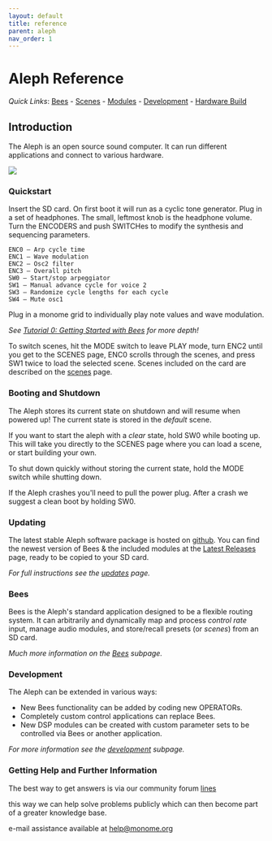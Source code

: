 ```yaml
---
layout: default
title: reference
parent: aleph
nav_order: 1
---
```


# Aleph Reference

*Quick Links*: [Bees](../bees) - [Scenes](../scenes) - [Modules](../modules) - [Development](../development) - [Hardware Build](../hardware)

## Introduction

The Aleph is an open source sound computer. It can run different applications and connect to various hardware.

![](../images/aleph-map.png)

### Quickstart

Insert the SD card. On first boot it will run as a cyclic tone generator. Plug in a set of headphones. The small, leftmost knob is the headphone volume. Turn the ENCODERS and push SWITCHes to modify the synthesis and sequencing parameters.

~~~
ENC0 – Arp cycle time
ENC1 – Wave modulation
ENC2 – Osc2 filter
ENC3 – Overall pitch
SW0 – Start/stop arpeggiator
SW1 – Manual advance cycle for voice 2
SW3 – Randomize cycle lengths for each cycle
SW4 – Mute osc1
~~~

Plug in a monome grid to individually play note values and wave modulation.

*See [Tutorial 0: Getting Started with Bees](../tutorial-0) for more depth!*

To switch scenes, hit the MODE switch to leave PLAY mode, turn ENC2 until you get to the SCENES page, ENC0 scrolls through the scenes, and press SW1 twice to load the selected scene. Scenes included on the card are described on the [scenes](../scenes) page.

### Booting and Shutdown

The Aleph stores its current state on shutdown and will resume when powered up! The current state is stored in the *default* scene.

If you want to start the aleph with a *clear* state, hold SW0 while booting up. This will take you directly to the SCENES page where you can load a scene, or start building your own.

To shut down quickly without storing the current state, hold the MODE switch while shutting down.

If the Aleph crashes you'll need to pull the power plug. After a crash we suggest a clean boot by holding SW0.

### Updating

The latest stable Aleph software package is hosted on [github](https://github.com/tehn/aleph). You can find the newest version of Bees & the included modules at the [Latest Releases](https://github.com/tehn/aleph/releases/latest) page, ready to be copied to your SD card.

*For full instructions see the [updates](../updates) page.*

### Bees

Bees is the Aleph's standard application designed to be a flexible routing system. It can arbitrarily and dynamically map and process *control rate* input, manage audio modules, and store/recall presets (or *scenes*) from an SD card.

*Much more information on the [Bees](../bees) subpage.*

### Development

The Aleph can be extended in various ways:

- New Bees functionality can be added by coding new OPERATORs.
- Completely custom control applications can replace Bees.
- New DSP modules can be created with custom parameter sets to be controlled via Bees or another application.

*For more information see the [development](../development) subpage.*

### Getting Help and Further Information

The best way to get answers is via our community forum [lines](http://llllllll.co)

this way we can help solve problems publicly which can then become part of a greater knowledge base.

e-mail assistance available at help@monome.org
